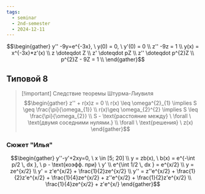 ```yaml
---
tags:
  - seminar
  - 2nd-semester
  - 2024-12-11
---
```


$$\begin{gather}
y'' -9y=e^{-3x}, \ y(0) = 0, \ y'(0) = 0 \\
z'' -9z = 1 \\
y(x) = x^{-3x}*z'(x) \\
z \doteqdot Z \\
z' \doteqdot pZ \\
z'' \doteqdot p^{2}Z \\
p^{2}Z - 9Z = 1 \\
\end{gather}$$

## Типовой 8

> [!important] Следствие теоремы Штурма-Лиувиля
> $$\begin{gather}
z'' + r(x)z = 0 \\
r(x) \leq \omega^{2}_{1} \implies S \geq \frac{\pi}{\omega_{1}} \\
r(x)\geq \omega_{2}^{2} \implies S \leq \frac{\pi}{\omega_{2}} \\
S - \text{расстояние между} \ \forall \ \text{двумя соседними нулями.} \\
\forall \ \text{решения} \ z(x)
\end{gather}$$

### Сюжет "Илья"

$$\begin{gather}
y''-y'+2xy=0, \ x \in [5; 20] \\
y = zb(x), \ b(x) =  e^{-\int p/2 \, dx }, \ p - \text{коэфф. при} \ y' \\
e^{\int 1/2 \, dx } = e^{x/2} \\
y = ze^{x/2} \\
y' = z'e^{x/2} + \frac{1}{2}ze^{x/2} \\
y'' = z''e^{x/2} + \frac{1}{2}z'e^{x/2} + \frac{1}{4}ze^{x/2} + z''e^{x/2} + \frac{1}{2}z'e^{x/2} \\
\frac{1}{4}ze^{x/2} + z'e^{x/}
\end{gather}$$